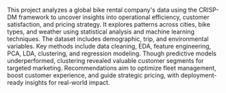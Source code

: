This project analyzes a global bike rental company's data using the CRISP-DM framework to uncover insights into operational efficiency, customer satisfaction, and pricing strategy. It explores patterns across cities, bike types, and weather using statistical analysis and machine learning techniques. The dataset includes demographic, trip, and environmental variables. Key methods include data cleaning, EDA, feature engineering, PCA, LDA, clustering, and regression modeling. Though predictive models underperformed, clustering revealed valuable customer segments for targeted marketing. Recommendations aim to optimize fleet management, boost customer experience, and guide strategic pricing, with deployment-ready insights for real-world impact.

